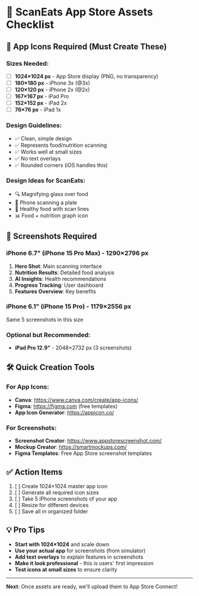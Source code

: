 # 🎨 ScanEats App Store Assets Checklist

## 📱 **App Icons Required (Must Create These)**

### **Sizes Needed:**
- [ ] **1024×1024 px** - App Store display (PNG, no transparency)
- [ ] **180×180 px** - iPhone 3x (@3x)
- [ ] **120×120 px** - iPhone 2x (@2x)
- [ ] **167×167 px** - iPad Pro
- [ ] **152×152 px** - iPad 2x
- [ ] **76×76 px** - iPad 1x

### **Design Guidelines:**
- ✅ Clean, simple design
- ✅ Represents food/nutrition scanning
- ✅ Works well at small sizes
- ✅ No text overlays
- ✅ Rounded corners (iOS handles this)

### **Design Ideas for ScanEats:**
- 🔍 Magnifying glass over food
- 📱 Phone scanning a plate
- 🥗 Healthy food with scan lines
- 📊 Food + nutrition graph icon

## 📸 **Screenshots Required**

### **iPhone 6.7" (iPhone 15 Pro Max) - 1290×2796 px**
1. **Hero Shot**: Main scanning interface
2. **Nutrition Results**: Detailed food analysis
3. **AI Insights**: Health recommendations
4. **Progress Tracking**: User dashboard
5. **Features Overview**: Key benefits

### **iPhone 6.1" (iPhone 15 Pro) - 1179×2556 px**
Same 5 screenshots in this size

### **Optional but Recommended:**
- **iPad Pro 12.9"** - 2048×2732 px (3 screenshots)

## 🛠️ **Quick Creation Tools**

### **For App Icons:**
- **Canva**: https://www.canva.com/create/app-icons/
- **Figma**: https://figma.com (free templates)
- **App Icon Generator**: https://appicon.co/

### **For Screenshots:**
- **Screenshot Creator**: https://www.appstorescreenshot.com/
- **Mockup Creator**: https://smartmockups.com/
- **Figma Templates**: Free App Store screenshot templates

## ✅ **Action Items**

1. [ ] Create 1024×1024 master app icon
2. [ ] Generate all required icon sizes
3. [ ] Take 5 iPhone screenshots of your app
4. [ ] Resize for different devices
5. [ ] Save all in organized folder

## 💡 **Pro Tips**

- **Start with 1024×1024** and scale down
- **Use your actual app** for screenshots (from simulator)
- **Add text overlays** to explain features in screenshots
- **Make it look professional** - this is users' first impression
- **Test icons at small sizes** to ensure clarity

---

**Next**: Once assets are ready, we'll upload them to App Store Connect!
